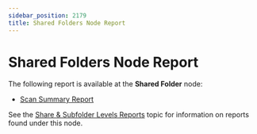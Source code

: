 ```yaml
---
sidebar_position: 2179
title: Shared Folders Node Report
---
```


# Shared Folders Node Report

The following report is available at the **Shared Folder** node:

* [Scan Summary Report](ScanSummary "Scan Summary Report")

See the [Share & Subfolder Levels Reports](../ShareSubfolder/Overview "Share & Subfolder Levels Reports") topic for information on reports found under this node.